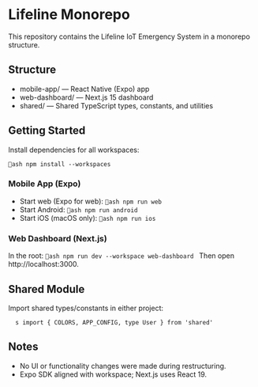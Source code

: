 ﻿# Lifeline Monorepo

This repository contains the Lifeline IoT Emergency System in a monorepo structure.

## Structure

- mobile-app/ — React Native (Expo) app
- web-dashboard/ — Next.js 15 dashboard
- shared/ — Shared TypeScript types, constants, and utilities

## Getting Started

Install dependencies for all workspaces:

`ash
npm install --workspaces
`

### Mobile App (Expo)
- Start web (Expo for web):
`ash
npm run web
`
- Start Android:
`ash
npm run android
`
- Start iOS (macOS only):
`ash
npm run ios
`

### Web Dashboard (Next.js)
In the root:
`ash
npm run dev --workspace web-dashboard
`
Then open http://localhost:3000.

## Shared Module
Import shared types/constants in either project:

`	s
import { COLORS, APP_CONFIG, type User } from 'shared'
`

## Notes
- No UI or functionality changes were made during restructuring.
- Expo SDK aligned with workspace; Next.js uses React 19.
